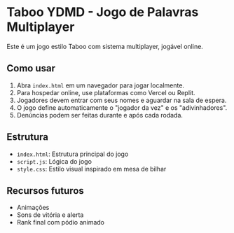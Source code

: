 
# Taboo YDMD - Jogo de Palavras Multiplayer

Este é um jogo estilo Taboo com sistema multiplayer, jogável online.

## Como usar
1. Abra `index.html` em um navegador para jogar localmente.
2. Para hospedar online, use plataformas como Vercel ou Replit.
3. Jogadores devem entrar com seus nomes e aguardar na sala de espera.
4. O jogo define automaticamente o "jogador da vez" e os "adivinhadores".
5. Denúncias podem ser feitas durante e após cada rodada.

## Estrutura
- `index.html`: Estrutura principal do jogo
- `script.js`: Lógica do jogo
- `style.css`: Estilo visual inspirado em mesa de bilhar

## Recursos futuros
- Animações
- Sons de vitória e alerta
- Rank final com pódio animado
